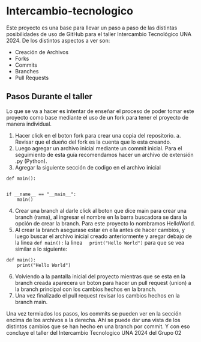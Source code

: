 # Intercambio-tecnologico
Este proyecto es una base para llevar un paso a paso de las distintas posibilidades de uso de GitHub para el taller Intercambio Tecnológico UNA 2024. De los distintos aspectos a ver son:
- Creación de Archivos
- Forks
- Commits
- Branches
- Pull Requests

## Pasos Durante el taller
Lo que se va a hacer es intentar de enseñar el proceso de poder tomar este proyecto como base mediante el uso de un fork para tener el proyecto de manera individual.
1. Hacer click en el boton fork para crear una copia del repositorio.
   a. Revisar que el dueño del fork es la cuenta que lo esta creando.
2. Luego agregar un archivo inicial mediante un commit inicial. Para el seguimiento de esta guía recomendamos hacer un archivo de extensión .py (Python).
3. Agregar la siguiente sección de codigo en el archivo inicial 
~~~
def main():


if __name__ == "__main__":
    main()
~~~
4. Crear una branch al darle click al boton que dice main para crear una branch (rama), al ingresar el nombre en la barra buscadora se dara la opción de crear la branch. Para este proyecto lo nombramos HelloWorld.
5. Al crear la branch asegurase estar en ella antes de hacer cambios, y luego buscar el archivo inicial creado anteriormente y aregar debajo de la linea `def main():` la linea `  print("Hello World")` para que se vea similar a lo siguiente:
~~~
def main():
    print("Hello World")

~~~
6. Volviendo a la pantalla inicial del proyecto mientras que se esta en la branch creada aparecera un boton para hacer un pull request (union) a la branch principal con los cambios hechos en la branch.
7. Una vez finalizado el pull request revisar los cambios hechos en la branch main.

Una vez termiados los pasos, los commits se pueden ver en la sección encima de los archivos a la derecha. Ahí se puede dar una vista de los distintos cambios que se han hecho en una branch por commit.
Y con eso concluye el taller del Intercambio Tecnologico UNA 2024 del Grupo 02
